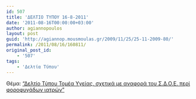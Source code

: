 ```yaml
---
id: 507
title: 'ΔΕΛΤΙΟ ΤΥΠΟΥ 16-8-2011'
date: '2011-08-16T00:00:00+03:00'
author: agiannopoulos
layout: post
guid: 'http://agiannop.mousmoulas.gr/2009/11/25/25-11-2009-80/'
permalink: /2011/08/16/160811/
original_post_id:
    - '507'
tags:
    - 'Δελτία Τύπου'
---
```


Θέμα: [“Δελτίο Τύπου Τομέα Υγείας, σχετικά με αναφορά του Σ.Δ.Ο.Ε. περί φοροφυγάδων ιατρών”](/wp-content/uploads/2009/11/16082011_seyp-iatroi.pdf)